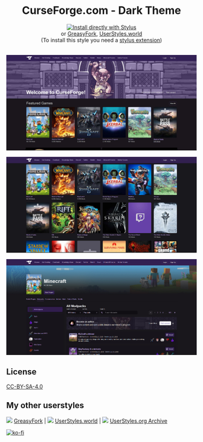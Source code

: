 <div align="center">
  <h1>CurseForge.com - Dark Theme</h1>
  <a href="https://github.com/pabli24/CurseForge-Dark/raw/main/CurseForge-Dark.user.css">
    <img src="https://img.shields.io/badge/Install%20directly%20with-Stylus-285959.svg" alt="Install directly with Stylus">
  </a>
  <br> or
<a href="https://greasyfork.org/scripts/397873-curseforge-com-dark-theme">GreasyFork</a>, 
<a href="https://userstyles.world/style/150/curseforge-com-dark-theme">UserStyles.world</a>
<br>
(To install this style you need a <a href="https://github.com/openstyles/stylus#stylus">stylus extension</a>)
</div>
</div>

<br>

![Screenshot](./img/cf1.jpg)

![Screenshot](./img/cf2.jpg)

![Screenshot](./img/cf3.jpg)

## License
[CC-BY-SA-4.0](https://github.com/pabli24/CurseForge-Dark/blob/main/LICENSE)

## My other userstyles
[![](https://www.google.com/s2/favicons?domain_url=https://greasyfork.org)](https://greasyfork.org/users/124677-pabli) [GreasyFork](https://greasyfork.org/users/124677-pabli) | [![](https://www.google.com/s2/favicons?domain_url=https://userstyles.world)](https://userstyles.world/user/pabli) [UserStyles.world](https://userstyles.world/user/pabli) | 
[![](https://www.google.com/s2/favicons?domain_url=https://uso.kkx.one)](https://uso.kkx.one/browse/styles?search=%40291236) [UserStyles.org Archive](https://uso.kkx.one/browse/styles?search=%40291236)

[![ko-fi](https://ko-fi.com/img/githubbutton_sm.svg)](https://ko-fi.com/pabli)
